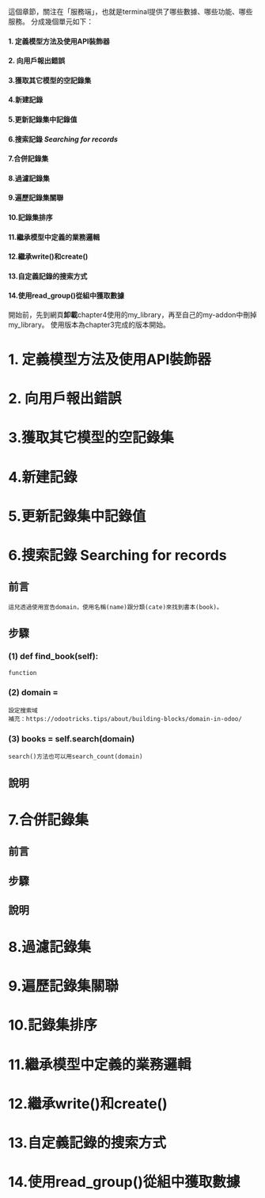 這個章節，關注在「服務端」，也就是terminal提供了哪些數據、哪些功能、哪些服務。
分成幾個單元如下：
#### 1. 定義模型方法及使用API裝飾器
#### 2. 向用戶報出錯誤
#### 3.獲取其它模型的空記錄集
#### 4.新建記錄
#### 5.更新記錄集中記錄值
#### 6.搜索記錄 *Searching for records*
#### 7.合併記錄集
#### 8.過濾記錄集
#### 9.遍歷記錄集關聯
#### 10.記錄集排序
#### 11.繼承模型中定義的業務邏輯
#### 12.繼承write()和create()
#### 13.自定義記錄的搜索方式
#### 14.使用read_group()從組中獲取數據

開始前，先到網頁**卸載**chapter4使用的my_library，再至自己的my-addon中刪掉my_library。
使用版本為chapter3完成的版本開始。

# 1. 定義模型方法及使用API裝飾器
# 2. 向用戶報出錯誤
# 3.獲取其它模型的空記錄集
# 4.新建記錄
# 5.更新記錄集中記錄值
# 6.搜索記錄 Searching for records
## 前言
    這兒透過使用宣告domain，使用名稱(name)跟分類(cate)來找到書本(book)。
## 步驟
### (1) def find_book(self):
	function
### (2) domain =
	設定搜索域
	補充：https://odootricks.tips/about/building-blocks/domain-in-odoo/
### (3) books = self.search(domain)
	search()方法也可以用search_count(domain)
## 說明

# 7.合併記錄集
## 前言
## 步驟
## 說明
# 8.過濾記錄集
# 9.遍歷記錄集關聯
# 10.記錄集排序
# 11.繼承模型中定義的業務邏輯
# 12.繼承write()和create()
# 13.自定義記錄的搜索方式
# 14.使用read_group()從組中獲取數據

